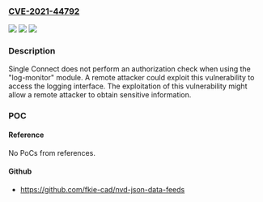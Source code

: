 ### [CVE-2021-44792](https://cve.mitre.org/cgi-bin/cvename.cgi?name=CVE-2021-44792)
![](https://img.shields.io/static/v1?label=Product&message=Single%20Connect&color=blue)
![](https://img.shields.io/static/v1?label=Version&message=unspecified%3C%202.16%20&color=brighgreen)
![](https://img.shields.io/static/v1?label=Vulnerability&message=CWE-862%20Missing%20Authorization&color=brighgreen)

### Description

Single Connect does not perform an authorization check when using the "log-monitor" module. A remote attacker could exploit this vulnerability to access the logging interface. The exploitation of this vulnerability might allow a remote attacker to obtain sensitive information.

### POC

#### Reference
No PoCs from references.

#### Github
- https://github.com/fkie-cad/nvd-json-data-feeds

